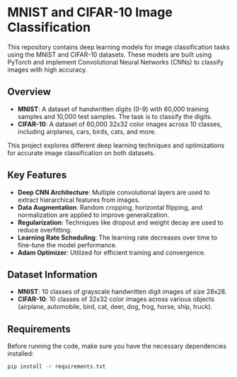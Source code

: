 # MNIST and CIFAR-10 Image Classification

This repository contains deep learning models for image classification tasks using the MNIST and CIFAR-10 datasets. These models are built using PyTorch and implement Convolutional Neural Networks (CNNs) to classify images with high accuracy.

## Overview

- **MNIST**: A dataset of handwritten digits (0-9) with 60,000 training samples and 10,000 test samples. The task is to classify the digits.
- **CIFAR-10**: A dataset of 60,000 32x32 color images across 10 classes, including airplanes, cars, birds, cats, and more.

This project explores different deep learning techniques and optimizations for accurate image classification on both datasets.

## Key Features

- **Deep CNN Architecture**: Multiple convolutional layers are used to extract hierarchical features from images.
- **Data Augmentation**: Random cropping, horizontal flipping, and normalization are applied to improve generalization.
- **Regularization**: Techniques like dropout and weight decay are used to reduce overfitting.
- **Learning Rate Scheduling**: The learning rate decreases over time to fine-tune the model performance.
- **Adam Optimizer**: Utilized for efficient training and convergence.

## Dataset Information

- **MNIST**: 10 classes of grayscale handwritten digit images of size 28x28.
- **CIFAR-10**: 10 classes of 32x32 color images across various objects (airplane, automobile, bird, cat, deer, dog, frog, horse, ship, truck).

## Requirements

Before running the code, make sure you have the necessary dependencies installed:

```bash
pip install -r requirements.txt
